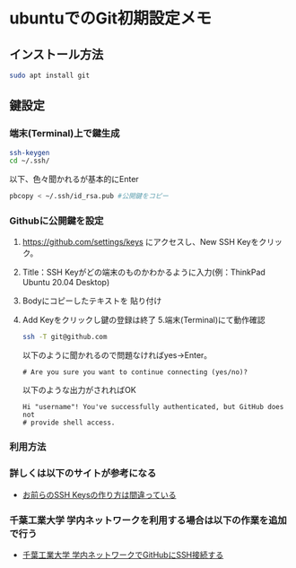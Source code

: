 # ubuntuでのGit初期設定メモ

## インストール方法

```bash
sudo apt install git
```

## 鍵設定

### 端末(Terminal)上で鍵生成

```bash
ssh-keygen
cd ~/.ssh/
```

以下、色々聞かれるが基本的にEnter

```bash
pbcopy < ~/.ssh/id_rsa.pub #公開鍵をコピー
```

### Githubに公開鍵を設定

1. <https://github.com/settings/keys> にアクセスし、New SSH Keyをクリック。
2. Title：SSH Keyがどの端末のものかわかるように入力(例：ThinkPad Ubuntu 20.04 Desktop)
3. Bodyにコピーしたテキストを 貼り付け
4. Add Keyをクリックし鍵の登録は終了
5.端末(Terminal)にて動作確認

    ```bash
    ssh -T git@github.com
    ```

    以下のように聞かれるので問題なければyes→Enter。

    ```
    # Are you sure you want to continue connecting (yes/no)?
    ```

    以下のような出力がされればOK

    ```
    Hi "username"! You've successfully authenticated, but GitHub does not
    # provide shell access.
    ```

### 利用方法


### 詳しくは以下のサイトが参考になる

- [お前らのSSH Keysの作り方は間違っている](https://qiita.com/suthio/items/2760e4cff0e185fe2db9)

### 千葉工業大学 学内ネットワークを利用する場合は以下の作業を追加で行う

- [千葉工業大学 学内ネットワークでGitHubにSSH接続する](https://github.com/MibuchiYuta/git_memo/blob/master/ubuntu/Git%E5%95%8F%E9%A1%8C%E3%81%A8%E8%A7%A3%E6%B1%BA%E6%96%B9%E6%B3%95_ubuntu.md#%E5%8D%83%E8%91%89%E5%B7%A5%E6%A5%AD%E5%A4%A7%E5%AD%A6-%E5%AD%A6%E5%86%85%E3%83%8D%E3%83%83%E3%83%88%E3%83%AF%E3%83%BC%E3%82%AF%E3%81%A7github%E3%81%ABssh%E6%8E%A5%E7%B6%9A%E3%81%99%E3%82%8B)
